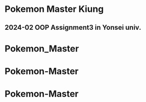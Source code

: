 # Pokemon Master Kiung 
## 2024-02 OOP Assignment3 in Yonsei univ.

# Pokemon_Master
# Pokemon-Master
# Pokemon-Master
